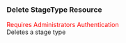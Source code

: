### Delete StageType Resource
<span style="color:red">Requires Administrators Authentication</span>   
Deletes a  stage type
